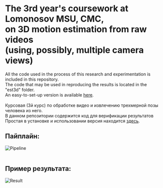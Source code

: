 # The 3rd year's coursework at Lomonosov MSU, CMC,</br>on 3D motion estimation from raw videos</br>(using, possibly, multiple camera views)
All the code used in the process of this research and experimentation is included in this repository.</br>
The code that may be used in reproducing the results is located in the "est3d" folder.</br>
An easy-to-set-up version is available [here](https://github.com/oscar-foxtrot/PoseBrew).</br>
</br>
Курсовая (3й курс) по обработке видео и извлечению трехмерной позы человека из него.</br>
В данном репозитории содержится код для верификации результатов</br>
Простая в установке и использовании версия находится [здесь](https://github.com/oscar-foxtrot/PoseBrew).
</br>
## Пайплайн:
![Pipeline](https://raw.githubusercontent.com/oscar-foxtrot/posebrew-pose3d-coursework/main/assets/pipeline.png)
</br>
</br>
## Пример результата:
![Result](https://raw.githubusercontent.com/oscar-foxtrot/posebrew-pose3d-coursework/main/assets/results.gif)
